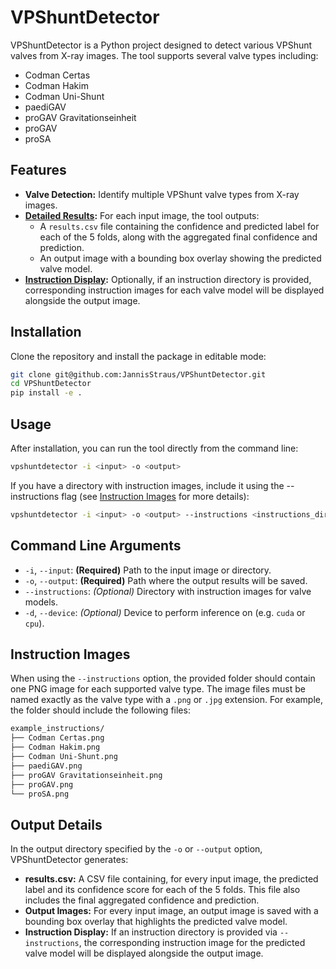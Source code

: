 # VPShuntDetector

VPShuntDetector is a Python project designed to detect various VPShunt valves
from X-ray images. The tool supports several valve types including:

- Codman Certas
- Codman Hakim
- Codman Uni-Shunt
- paediGAV
- proGAV Gravitationseinheit
- proGAV
- proSA

## Features

- **Valve Detection:** Identify multiple VPShunt valve types from X-ray images.
- **[Detailed Results](#output-details):** For each input image, the tool
outputs:
  - A `results.csv` file containing the confidence and predicted label for each
  of the 5 folds, along with the aggregated final confidence and prediction.
  - An output image with a bounding box overlay showing the predicted valve model.
- **[Instruction Display](#instruction-images):** Optionally, if an instruction
directory is provided, corresponding instruction images for each valve model
will be displayed alongside the output image.

## Installation

Clone the repository and install the package in editable mode:

```bash
git clone git@github.com:JannisStraus/VPShuntDetector.git
cd VPShuntDetector
pip install -e .
```

## Usage

After installation, you can run the tool directly from the command line:

```bash
vpshuntdetector -i <input> -o <output>
```

If you have a directory with instruction images, include it using the
--instructions flag (see [Instruction Images](#instruction-images) for more
details):

```bash
vpshuntdetector -i <input> -o <output> --instructions <instructions_directory>
```

## Command Line Arguments

- `-i`, `--input`: **(Required)** Path to the input image or directory.
- `-o`, `--output`: **(Required)** Path where the output results will be saved.
- `--instructions`: _(Optional)_ Directory with instruction images for valve
models.
- `-d`, `--device`: _(Optional)_ Device to perform inference on (e.g. `cuda` or
`cpu`).

## Instruction Images

When using the `--instructions` option, the provided folder should contain one
PNG image for each supported valve type. The image files must be named exactly
as the valve type with a `.png` or `.jpg` extension. For example, the folder
should include the following files:

```bash
example_instructions/
├── Codman Certas.png
├── Codman Hakim.png
├── Codman Uni-Shunt.png
├── paediGAV.png
├── proGAV Gravitationseinheit.png
├── proGAV.png
└── proSA.png
```

## Output Details

In the output directory specified by the `-o` or `--output` option,
VPShuntDetector generates:

- **results.csv:** A CSV file containing, for every input image, the predicted
label and its confidence score for each of the 5 folds. This file also includes
the final aggregated confidence and prediction.
- **Output Images:** For every input image, an output image is saved with a
bounding box overlay that highlights the predicted valve model.
- **Instruction Display:** If an instruction directory is provided via
`--instructions`, the corresponding instruction image for the predicted valve
model will be displayed alongside the output image.
